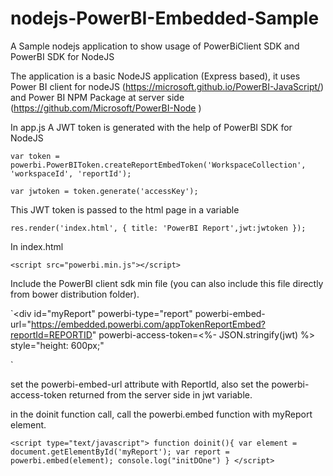 # nodejs-PowerBI-Embedded-Sample
A Sample nodejs application to show usage of PowerBiClient SDK and PowerBI SDK for NodeJS

The application is a basic NodeJS application (Express based), it uses Power BI client for nodeJS (https://microsoft.github.io/PowerBI-JavaScript/) 
and Power BI NPM Package at server side (https://github.com/Microsoft/PowerBI-Node )

In app.js
A JWT token is generated with the help of PowerBI SDK for NodeJS

`var token = powerbi.PowerBIToken.createReportEmbedToken('WorkspaceCollection', 'workspaceId', 'reportId');`

`var jwtoken = token.generate('accessKey');`

This JWT token is passed to the html page in a variable

`res.render('index.html', {
            title: 'PowerBI Report',jwt:jwtoken
      });`


In index.html

`<script src="powerbi.min.js"></script>`

Include the PowerBI client sdk min file (you can also include this file directly from bower distribution folder).


`<div id="myReport"
	powerbi-type="report"
    powerbi-embed-url="https://embedded.powerbi.com/appTokenReportEmbed?reportId=REPORTID" 
    powerbi-access-token=<%- JSON.stringify(jwt) %> style="height: 600px;"
</div>`

set the powerbi-embed-url attribute with ReportId, also set the powerbi-access-token returned from the server side in jwt variable.

in the doinit function call, call the powerbi.embed function with myReport element.

`<script type="text/javascript">
		function doinit(){
			var element = document.getElementById('myReport');
			var report = powerbi.embed(element);
			console.log("initDOne")
		}
	</script>`

